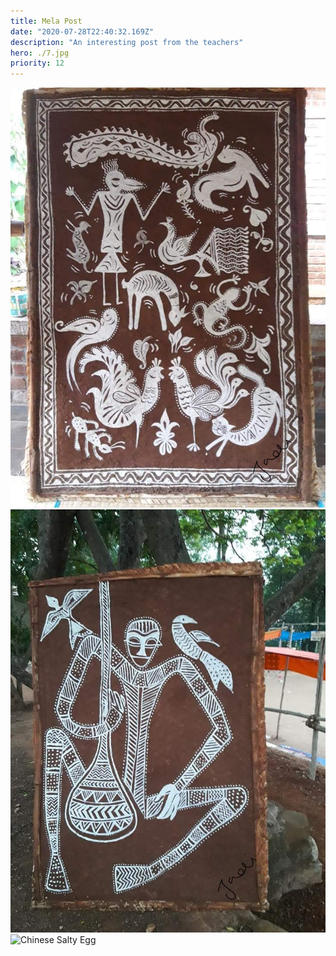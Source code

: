 ```yaml
---
title: Mela Post
date: "2020-07-28T22:40:32.169Z"
description: "An interesting post from the teachers"
hero: ./7.jpg
priority: 12
---
```


![Chinese Salty Egg](./7.jpg)
![Chinese Salty Egg](./8.jpg)
![Chinese Salty Egg](./9.jpg)
